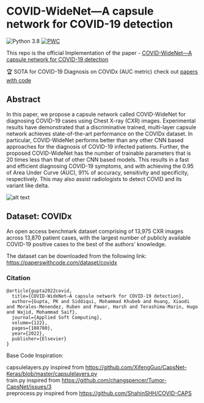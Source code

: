 # COVID-WideNet—A capsule network for COVID-19 detection
![Python 3.8](https://img.shields.io/badge/python-3.8-green.svg) 
[![PWC](https://img.shields.io/endpoint.svg?url=https://paperswithcode.com/badge/covid-widenet-a-capsule-network-for-covid-19/covid-19-diagnosis-on-covidx)](https://paperswithcode.com/sota/covid-19-diagnosis-on-covidx?p=covid-widenet-a-capsule-network-for-covid-19)

This repo is the official Implementation of the paper - [COVID-WideNet—A capsule network for COVID-19 detection](https://www.sciencedirect.com/science/article/pii/S1568494622002046)

🏆 SOTA for COVID-19 Diagnosis on COVIDx (AUC metric) check out [papers with code](https://paperswithcode.com/paper/covid-widenet-a-capsule-network-for-covid-19)

## Abstract 
In this paper, we propose a capsule network called COVID-WideNet for diagnosing COVID-19 cases using Chest X-ray (CXR) images. Experimental results have demonstrated that a discriminative trained, multi-layer capsule network achieves state-of-the-art performance on the COVIDx dataset. In particular, COVID-WideNet performs better than any other CNN based approaches for the diagnosis of COVID-19 infected patients. Further, the proposed COVID-WideNet has the number of trainable parameters that is 20 times less than that of other CNN based models. This results in a fast and efficient diagnosing COVID-19 symptoms, and with achieving the 0.95 of Area Under Curve (AUC), 91% of accuracy, sensitivity and specificity, respectively. This may also assist radiologists to detect COVID and its variant like delta.

![alt text](https://ars.els-cdn.com/content/image/1-s2.0-S1568494622002046-gr2_lrg.jpg)


## Dataset: COVIDx 
An open access benchmark dataset comprising of 13,975 CXR images across 13,870 patient cases, with the largest number of publicly available COVID-19 positive cases to the best of the authors' knowledge. 

The dataset can be downloaded from the following link: https://paperswithcode.com/dataset/covidx

### Citation

```commandline
@article{gupta2022covid,
  title={COVID-WideNet—A capsule network for COVID-19 detection},
  author={Gupta, PK and Siddiqui, Mohammad Khubeb and Huang, Xiaodi and Morales-Menendez, Ruben and Pawar, Harsh and Terashima-Marin, Hugo and Wajid, Mohammad Saif},
  journal={Applied Soft Computing},
  volume={122},
  pages={108780},
  year={2022},
  publisher={Elsevier}
}
```

Base Code Inspiration:

capsulelayers.py inspired from https://github.com/XifengGuo/CapsNet-Keras/blob/master/capsulelayers.py \
train.py inspired from https://github.com/changspencer/Tumor-CapsNet/issues/3 \
preprocess.py inspired from https://github.com/ShahinSHH/COVID-CAPS 
